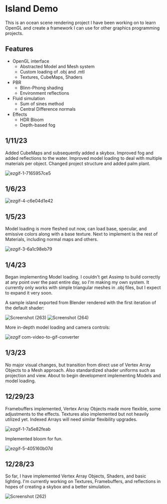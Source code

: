 # Island Demo

This is an ocean scene rendering project I have been working on to learn OpenGL and create a framework I can use for 
other graphics programming projects.

## Features

* OpenGL interface
  * Abstracted Model and Mesh system
  * Custom loading of .obj and .mtl
  * Textures, CubeMaps, Shaders
* PBR
  * Blinn-Phong shading
  * Environment reflections
* Fluid simulation
  * Sum of sines method
  * Central Difference normals
* Effects
  * HDR Bloom
  * Depth-based fog

## 1/11/23

Added CubeMaps and subsequently added a skybox. Improved fog and added reflections to the water. Improved model loading to deal
with multiple materials per object. Changed project structure and added palm plant.

![ezgif-1-7165957ce5](https://github.com/dylan-berndt/Water-Demo/assets/33700799/bd7d235c-25df-4066-a198-e97f454201c6)

## 1/6/23

![ezgif-4-c6e04d1e42](https://github.com/dylan-berndt/Water-Demo/assets/33700799/20af5d23-70f3-42de-a6bd-92144ed7da6d)

## 1/5/23

Model loading is more fleshed out now, can load base, specular, and emissive colors along with a base texture.
Next to implement is the rest of Materials, including normal maps and others.

![ezgif-3-6a1c98eb79](https://github.com/dylan-berndt/Water-Demo/assets/33700799/bb6b71af-9942-4de0-b9dd-8a5b5faf05aa)

## 1/4/23 

Began implementing Model loading. I couldn't get Assimp to build correctly at any point over the past entire day, 
so I'm making my own system. It currently only works with simple triangular meshes in .obj files, but I expect
to expand it very soon. 

A sample island exported from Blender rendered with the first iteration of the default shader:

![Screenshot (263)](https://github.com/dylan-berndt/Water-Demo/assets/33700799/98ffe87b-de58-43fc-8d6a-488e0c9012c1)
![Screenshot (264)](https://github.com/dylan-berndt/Water-Demo/assets/33700799/ddafdd8d-45bb-4b13-81c2-430122414928)

More in-depth model loading and camera controls:

![ezgif com-video-to-gif-converter](https://github.com/dylan-berndt/Water-Demo/assets/33700799/9c159a61-d235-4023-bf32-49d8aed80a6c)

## 1/3/23

No major visual changes, but transition from direct use of Vertex Array Objects to a Mesh approach. Also standardized 
shader uniforms such as projection and view. About to begin development implementing Models and model loading.

## 12/29/23

Framebuffers implemented, Vertex Array Objects made more flexible, some adjustments to the effects. 
Textures also implemented but not heavily utilized yet. Indexed Arrays will need similar flexibility upgrades.

![ezgif-1-7a5e82feab](https://github.com/dylan-berndt/Water-Demo/assets/33700799/73b841b0-264e-42bf-8ca4-5618e1171037)

Implemented bloom for fun.

![ezgif-5-405160b07d](https://github.com/dylan-berndt/Water-Demo/assets/33700799/a092767f-325d-48a3-97fc-96a6bf60e052)

## 12/28/23

So far, I have implemented Vertex Array Objects, Shaders, and basic lighting.
I'm currently working on Textures, Framebuffers, and reflections in hopes of creating a skybox and a better simulation.

![Screenshot (262)](https://github.com/dylan-berndt/Water-Demo/assets/33700799/95bdc8b7-82b6-4b62-ba57-25ed8732f6d2)
